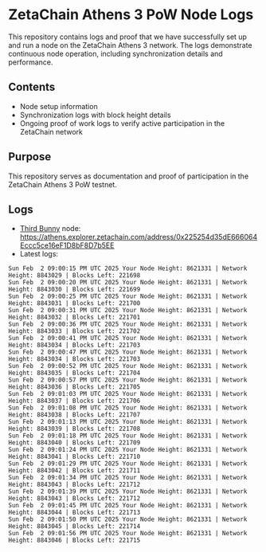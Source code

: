 # ZetaChain Athens 3 PoW Node Logs
This repository contains logs and proof that we have successfully set up and run a node on the ZetaChain Athens 3 network. The logs demonstrate continuous node operation, including synchronization details and performance.

## Contents
- Node setup information
- Synchronization logs with block height details
- Ongoing proof of work logs to verify active participation in the ZetaChain network

## Purpose
This repository serves as documentation and proof of participation in the ZetaChain Athens 3 PoW testnet.

## Logs

- [Third Bunny](https://thirdbunny.xyz/) node: https://athens.explorer.zetachain.com/address/0x225254d35dE666064Eccc5ce16eF1D8bF8D7b5EE
- Latest logs:
```
Sun Feb  2 09:00:15 PM UTC 2025 Your Node Height: 8621331 | Network Height: 8843029 | Blocks Left: 221698
Sun Feb  2 09:00:20 PM UTC 2025 Your Node Height: 8621331 | Network Height: 8843030 | Blocks Left: 221699
Sun Feb  2 09:00:25 PM UTC 2025 Your Node Height: 8621331 | Network Height: 8843031 | Blocks Left: 221700
Sun Feb  2 09:00:31 PM UTC 2025 Your Node Height: 8621331 | Network Height: 8843032 | Blocks Left: 221701
Sun Feb  2 09:00:36 PM UTC 2025 Your Node Height: 8621331 | Network Height: 8843033 | Blocks Left: 221702
Sun Feb  2 09:00:41 PM UTC 2025 Your Node Height: 8621331 | Network Height: 8843034 | Blocks Left: 221703
Sun Feb  2 09:00:47 PM UTC 2025 Your Node Height: 8621331 | Network Height: 8843034 | Blocks Left: 221703
Sun Feb  2 09:00:52 PM UTC 2025 Your Node Height: 8621331 | Network Height: 8843035 | Blocks Left: 221704
Sun Feb  2 09:00:57 PM UTC 2025 Your Node Height: 8621331 | Network Height: 8843036 | Blocks Left: 221705
Sun Feb  2 09:01:03 PM UTC 2025 Your Node Height: 8621331 | Network Height: 8843037 | Blocks Left: 221706
Sun Feb  2 09:01:08 PM UTC 2025 Your Node Height: 8621331 | Network Height: 8843038 | Blocks Left: 221707
Sun Feb  2 09:01:13 PM UTC 2025 Your Node Height: 8621331 | Network Height: 8843039 | Blocks Left: 221708
Sun Feb  2 09:01:18 PM UTC 2025 Your Node Height: 8621331 | Network Height: 8843040 | Blocks Left: 221709
Sun Feb  2 09:01:24 PM UTC 2025 Your Node Height: 8621331 | Network Height: 8843041 | Blocks Left: 221710
Sun Feb  2 09:01:29 PM UTC 2025 Your Node Height: 8621331 | Network Height: 8843042 | Blocks Left: 221711
Sun Feb  2 09:01:34 PM UTC 2025 Your Node Height: 8621331 | Network Height: 8843043 | Blocks Left: 221712
Sun Feb  2 09:01:39 PM UTC 2025 Your Node Height: 8621331 | Network Height: 8843043 | Blocks Left: 221712
Sun Feb  2 09:01:45 PM UTC 2025 Your Node Height: 8621331 | Network Height: 8843044 | Blocks Left: 221713
Sun Feb  2 09:01:50 PM UTC 2025 Your Node Height: 8621331 | Network Height: 8843045 | Blocks Left: 221714
Sun Feb  2 09:01:56 PM UTC 2025 Your Node Height: 8621331 | Network Height: 8843046 | Blocks Left: 221715
```
